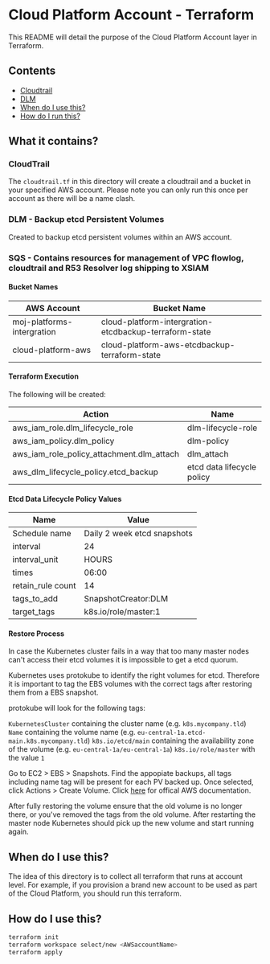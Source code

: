 # Cloud Platform Account - Terraform

This README will detail the purpose of the Cloud Platform Account layer in Terraform. 

## Contents
  - [Cloudtrail](#cloudtrail)
  - [DLM](#dlm)
  - [When do I use this?](#when-do-I-use-this)
  - [How do I run this?](#terraform-modules)

## What it contains?
### CloudTrail
The `cloudtrail.tf` in this directory will create a cloudtrail and a bucket in your specified AWS account. Please note you can only run this once per account as there will be a name clash.

### DLM - Backup etcd Persistent Volumes 

Created to backup etcd persistent volumes within an AWS account.

### SQS - Contains resources for management of VPC flowlog, cloudtrail and R53 Resolver log shipping to XSIAM

#### Bucket Names

| AWS Account | Bucket Name |
|------|-------------|
| moj-platforms-intergration | cloud-platform-intergration-etcdbackup-terraform-state |
| cloud-platform-aws | cloud-platform-aws-etcdbackup-terraform-state |

#### Terraform Execution

The following will be created:

| Action | Name |
|------|-------------|
| aws_iam_role.dlm_lifecycle_role | dlm-lifecycle-role |
| aws_iam_policy.dlm_policy | dlm-policy |
| aws_iam_role_policy_attachment.dlm_attach | dlm_attach |
| aws_dlm_lifecycle_policy.etcd_backup | etcd data lifecycle policy |

#### Etcd Data Lifecycle Policy Values

| Name | Value |
|------|-------------|
| Schedule name | Daily 2 week etcd snapshots |
| interval | 24 |
| interval_unit | HOURS |
| times         | 06:00 |
| retain_rule count | 14 |
|tags_to_add | SnapshotCreator:DLM |
|target_tags | k8s.io/role/master:1 |


#### Restore Process

In case the Kubernetes cluster fails in a way that too many master nodes can't access their etcd volumes it is impossible to get a etcd quorum.

Kubernetes uses protokube to identify the right volumes for etcd. Therefore it is important to tag the EBS volumes with the correct tags after restoring them from a EBS snapshot.

protokube will look for the following tags:

`KubernetesCluster` containing the cluster name (e.g. `k8s.mycompany.tld`)
`Name` containing the volume name (e.g. `eu-central-1a.etcd-main.k8s.mycompany.tld`)
`k8s.io/etcd/main` containing the availability zone of the volume (e.g. `eu-central-1a/eu-central-1a`)
`k8s.io/role/master` with the value `1`

Go to EC2 > EBS > Snapshots. Find the appopiate backups, all tags including name tag will be present for each PV backed up. Once selected, click Actions > Create Volume. Click [here](https://docs.aws.amazon.com/AWSEC2/latest/UserGuide/ebs-restoring-volume.html) for offical AWS documentation. 

After fully restoring the volume ensure that the old volume is no longer there, or you've removed the tags from the old volume. After restarting the master node Kubernetes should pick up the new volume and start running again.

## When do I use this?
The idea of this directory is to collect all terraform that runs at account level. For example, if you provision a brand new account to be used as part of the Cloud Platform, you should run this terraform. 
## How do I use this?
```bash
terraform init
terraform workspace select/new <AWSaccountName>
terraform apply
```
